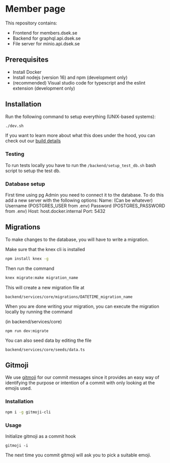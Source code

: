 # Member page
This repository contains:
 - Frontend for members.dsek.se
 - Backend for graphql.api.dsek.se
 - File server for minio.api.dsek.se

## Prerequisites
- Install Docker
- Install nodejs (version 16) and npm (development only)
- (recommended) Visual studio code for typescript and the eslint extension (development only)

## Installation
Run the following command to setup everything (UNIX-based systems):
```bash
./dev.sh
```
If you want to learn more about what this does under the hood, you can check out our [build details](build-details.md)

### Testing
To run tests locally you have to run the `/backend/setup_test_db.sh` bash script to setup the test db.

### Database setup
First time using pg Admin you need to connect it to the database. To do this add a new server with the following options:
Name: (Can be whatever)
Username (POSTGRES_USER from .env)
Password (POSTGRES_PASSWORD from .env)
Host: host.docker.internal
Port: 5432

## Migrations
To make changes to the database, you will have to write a migration.

Make sure that the knex cli is installed
```bash
npm install knex -g
```

Then run the command
```bash
knex migrate:make migration_name 
```

This will create a new migration file at 
```
backend/services/core/migrations/DATETIME_migration_name
```

When you are done writing your migration, you can execute the migration locally by running the command 

(in backend/services/core)
```
npm run dev:migrate
```
You can also seed data by editing the file 
```
backend/services/core/seeds/data.ts
```

## Gitmoji
We use [gitmoji](https://gitmoji.dev/) for our commit messages since it provides an easy way of identifying the purpose or intention of a commit with only looking at the emojis used.

### Installation
```bash
npm i -g gitmoji-cli
```
### Usage
Initialize gitmoji as a commit hook
```
gitmoji -i
```
The next time you commit gitmoji will ask you to pick a suitable emoji.
